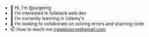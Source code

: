 - 👋 Hi, I’m @jurgenrg
- 👀 I’m interested in fullstack web dev
- 🌱 I’m currently learning in Udemy's
- 💞️ I’m looking to collaborate on solving errors and sharring code
- 📫 How to reach me jrgwebserve@gmail.com

<!---
jurgenrg/jurgenrg is a ✨ special ✨ repository because its `README.md` (this file) appears on your GitHub profile.
You can click the Preview link to take a look at your changes.
--->
